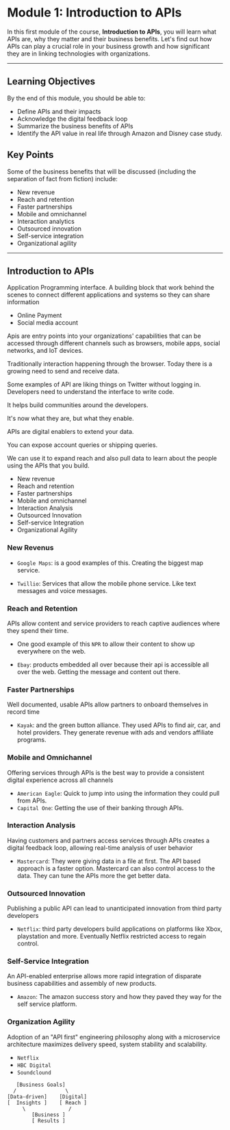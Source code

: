 # Module 1: Introduction to APIs

In this first module of the course, **Introduction to APIs**, you will
learn what APIs are, why they matter and their business benefits. Let's
find out how APIs can play a crucial role in your business growth and
how significant they are in linking technologies with organizations.

---

## Learning Objectives

By the end of this module, you should be able to:

* Define APIs and their impacts
* Acknowledge the digital feedback loop
* Summarize the business benefits of APIs
* Identify the API value in real life through Amazon and Disney case
  study.

## Key Points

Some of the business benefits that will be discussed (including the
separation of fact from fiction) include:

* New revenue
* Reach and retention
* Faster partnerships
* Mobile and omnichannel
* Interaction analytics
* Outsourced innovation
* Self-service integration
* Organizational agility

---

## Introduction to APIs

Application Programming interface. A building block that work behind the
scenes to connect different applications and systems so they can share
information

* Online Payment
* Social media account

Apis are entry points into your organizations' capabilities that can be
accessed through different channels such as browsers, mobile apps,
social networks, and IoT devices.

Traditionally interaction happening through the browser. Today there is
a growing need to send and receive data.

Some examples of API are liking things on Twitter without logging in.
Developers need to understand the interface to write code.

It helps build communities around the developers.

It's now what they are, but what they enable.

APIs are digital enablers to extend your data.

You can expose account queries or shipping queries.

We can use it to expand reach and also pull data to learn about the
people using the APIs that you build.

* New revenue
* Reach and retention
* Faster partnerships
* Mobile and omnichannel
* Interaction Analysis
* Outsourced Innovation
* Self-service Integration
* Organizational Agility

### New Revenus

* `Google Maps`: is a good examples of this. Creating the biggest map
service.

* `Twillio`: Services that allow the mobile phone service. Like text
  messages and voice messages.

### Reach and Retention

APIs allow content and service providers to reach captive audiences
where they spend their time.

* One good example of this `NPR` to allow their content to show up
everywhere on the web.

* `Ebay`: products embedded all over because their api is accessible all
  over the web. Getting the message and content out there.

### Faster Partnerships

Well documented, usable APIs allow partners to onboard themselves in
record time

* `Kayak`: and the green button alliance. They used APIs to find air,
  car, and hotel providers. They generate revenue with ads and vendors
  affiliate programs.

### Mobile and Omnichannel

Offering services through APIs is the best way to provide a consistent
digital experience across all channels

* `American Eagle`: Quick to jump into using the information they could
  pull from APIs.
* `Capital One`: Getting the use of their banking through APIs.

### Interaction Analysis

Having customers and partners access services through APIs creates a
digital feedback loop, allowing real-time analysis of user behavior

* `Mastercard`: They were giving data in a file at first. The API based
  approach is a faster option. Mastercard can also control access to the
  data. They can tune the APIs more the get better data.

### Outsourced Innovation

Publishing a public API can lead to unanticipated innovation from third
party developers

* `Netflix`: third party developers build applications on platforms like
  Xbox, playstation and more. Eventually Netflix restricted access to
  regain control.

### Self-Service Integration

An API-enabled enterprise allows more rapid integration of disparate
business capabilities and assembly of new products.

* `Amazon`: The amazon success story and how they paved they way for the
  self service platform.

### Organization Agility

Adoption of an "API first" engineering philosophy along with a
microservice architecture maximizes delivery speed, system stability and
scalability.

* `Netflix`
* `HBC Digital`
* `Soundclound`

```
   [Business Goals]
  /                \
[Data-driven]    [Digital]
[  Insights ]    [ Reach ]
     \              /
        [Business ]
        [ Results ]
```


